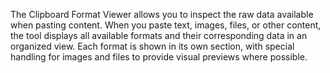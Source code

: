 The Clipboard Format Viewer allows you to inspect the raw data available when pasting content. When you paste text, images, files, or other content, the tool displays all available formats and their corresponding data in an organized view. Each format is shown in its own section, with special handling for images and files to provide visual previews where possible.

<!-- Generated from commit: 8397ef6722cd4120e7fe701b94a31b25aad960ab -->